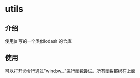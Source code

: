 # utils

## 介绍

使用js 写的一个类似lodash 的仓库

## 使用

可以打开命令行通过"window._"进行函数尝试。所有函数都绑在上面

<script setup>
  import * as utils from '@tikkhun/utils-core'
  globalThis._ = utils
</script>
